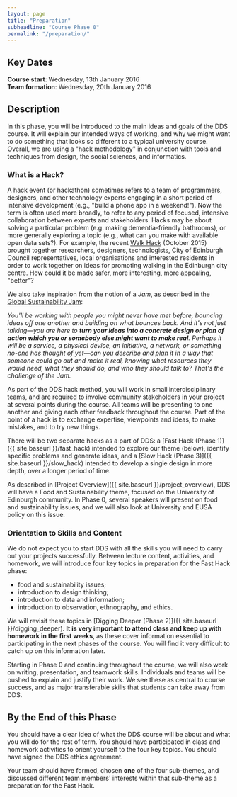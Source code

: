 ```yaml
---
layout: page
title: "Preparation"
subheadline: "Course Phase 0"
permalink: "/preparation/"
---
```



## Key Dates

**Course start**: Wednesday, 13th January 2016  
**Team formation**: Wednesday, 20th January 2016


## Description

In this phase, you will be introduced to the main ideas and goals of the DDS
course. It will explain our intended ways of working, and why we might want to
do something that looks so different to a typical university course. Overall,
we are using a "hack methodology" in conjunction with tools and techniques
from design, the social sciences, and informatics.

### What is a Hack? 

A hack event (or hackathon) sometimes refers to a team of programmers,
designers, and other technology experts engaging in a short period of
intensive development (e.g., "build a phone app in a weekend!"). Now the term
is often used more broadly, to refer to any period of focused, intensive
collaboration between experts and stakeholders. Hacks may be about solving a
particular problem (e.g. making dementia-friendly bathrooms), or more
generally exploring a topic (e.g., what can you make with available open data
sets?). For example, the recent [Walk Hack](http://www.sustrans.org.uk/news/edinburgh-launches-walk-hack) (October 2015) brought together
researchers, designers, technologists, City of Edinburgh Council representatives,
local organisations and interested residents in order to work together on
ideas for promoting walking in the Edinburgh city centre. How could it be made
safer, more interesting, more appealing, "better"? 

We also take inspiration from the notion of a *Jam*, as described in the [Global Sustainability Jam](http://planet.globalsustainabilityjam.org/content/whats-jam):

*You'll be working with people you might never have met before, bouncing ideas off one another and building on what bounces back. And it's not just talking&mdash;you are here to **turn your ideas into a concrete design or plan of action which you or somebody else might want to make real**. Perhaps it will be a service, a physical device, an initiative, a network, or something no-one has thought of yet&mdash;can you describe and plan it in a way that someone could go out and make it real, knowing what resources they would need, what they should do, and who they should talk to?  That's the challenge of the Jam.*

As part of the DDS hack method, you will work in small interdisciplinary
teams, and are required to involve community stakeholders in your project at
several points during the course. All teams will be presenting to one another
and giving each other feedback throughout the course. Part of the point of a
hack is to exchange expertise, viewpoints and ideas, to make mistakes, and to
try new things.

There will be two separate hacks as a part of DDS: a [Fast Hack (Phase 1)]({{ site.baseurl }}/fast_hack)
intended to explore our theme (below), identify specific problems and generate
ideas, and a [Slow Hack (Phase 3)]({{ site.baseurl }}/slow_hack) intended to develop a single design in more
depth, over a longer period of time.

As described in [Project Overview]({{ site.baseurl }}/project_overview),
DDS will have a Food and Sustainability theme, focused on the
University of Edinburgh community. In Phase 0, several speakers will present
on food and sustainability issues, and we will also look at University and
EUSA policy on this issue. 


### Orientation to Skills and Content

We do not expect you to start DDS with all the skills you will
need to carry out your projects successfully. Between lecture content, activities, and homework, we
will introduce four key topics in preparation for the Fast Hack phase:

* food and sustainability issues;
* introduction to design thinking; 
* introduction to data and information; 
* introduction to observation, ethnography, and ethics. 

We will revisit these topics in [Digging Deeper (Phase 2)]({{ site.baseurl }}/digging_deeper). 
**It is very important to attend class and keep up with
homework in the first weeks**, as these cover information essential to
participating in the next phases of the course. You will find it very
difficult to catch up on this information later.

Starting in Phase 0 and continuing throughout the course, we will also work on
writing, presentation, and teamwork skills. Individuals and teams will be
pushed to explain and justify their work. We see these as central to course
success, and as major transferable skills that students can take away from
DDS.

## By the End of this Phase

You should have a clear idea of what the DDS course will be about and what you
will do for the rest of term. You should have participated in class and
homework activities to orient yourself to the four key topics. You should have
signed the DDS ethics agreement.

Your team should have formed, chosen **one** of the four sub-themes, and
discussed different team members' interests within that sub-theme as a
preparation for the Fast Hack.

